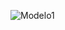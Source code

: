 ![Modelo1](https://user-images.githubusercontent.com/44476616/103382105-7ca67680-4acc-11eb-8a87-150397931311.gif)
